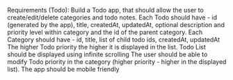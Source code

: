 Requirements (Todo):
Build a Todo app, that should allow the user to create/edit/delete categories and todo notes.
Each Todo should have - id (generated by the app), title, createdAt, updatedAt, optional description and priority level within category and the id of the parent category.
Each Category should have - id, title, list of child todo ids, createdAt, updatedAt
The higher Todo priority the higher it is displayed in the list.
Todo List should be displayed using infinite scrolling
The user should be able to modify Todo priority in the category (higher priority - higher in the displayed list).
The app should be mobile friendly